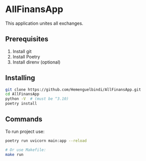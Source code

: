 # AllFinansApp

This application unites all exchanges.

## Prerequisites

1. Install git
2. Install Poetry
3. Install direnv (optional)

## Installing

```sh
git clone https://github.com/Hemenguelbindi/AllFinansApp.git
cd AllFinansApp
python -V  # (must be ^3.10)
poetry install
```

## Commands

To run project use:
```sh
poetry run uvicorn main:app --reload

# Or use Makefile:
make run
```
